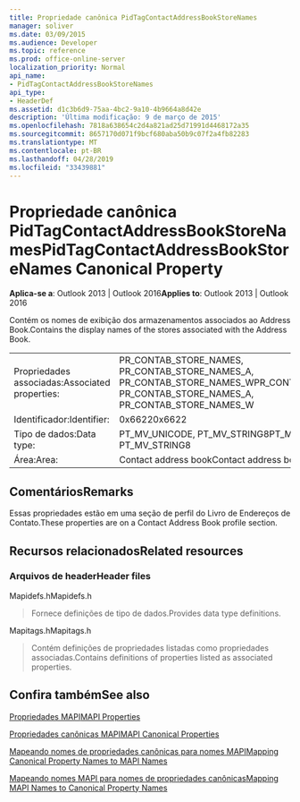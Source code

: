 ```yaml
---
title: Propriedade canônica PidTagContactAddressBookStoreNames
manager: soliver
ms.date: 03/09/2015
ms.audience: Developer
ms.topic: reference
ms.prod: office-online-server
localization_priority: Normal
api_name:
- PidTagContactAddressBookStoreNames
api_type:
- HeaderDef
ms.assetid: d1c3b6d9-75aa-4bc2-9a10-4b9664a8d42e
description: 'Última modificação: 9 de março de 2015'
ms.openlocfilehash: 7818a638654c2d4a821ad25d71991d4468172a35
ms.sourcegitcommit: 8657170d071f9bcf680aba50b9c07f2a4fb82283
ms.translationtype: MT
ms.contentlocale: pt-BR
ms.lasthandoff: 04/28/2019
ms.locfileid: "33439881"
---
```

# <a name="pidtagcontactaddressbookstorenames-canonical-property"></a><span data-ttu-id="4a1dc-103">Propriedade canônica PidTagContactAddressBookStoreNames</span><span class="sxs-lookup"><span data-stu-id="4a1dc-103">PidTagContactAddressBookStoreNames Canonical Property</span></span>

  
  
<span data-ttu-id="4a1dc-104">**Aplica-se a**: Outlook 2013 | Outlook 2016</span><span class="sxs-lookup"><span data-stu-id="4a1dc-104">**Applies to**: Outlook 2013 | Outlook 2016</span></span> 
  
<span data-ttu-id="4a1dc-105">Contém os nomes de exibição dos armazenamentos associados ao Address Book.</span><span class="sxs-lookup"><span data-stu-id="4a1dc-105">Contains the display names of the stores associated with the Address Book.</span></span>
  
|||
|:-----|:-----|
|<span data-ttu-id="4a1dc-106">Propriedades associadas:</span><span class="sxs-lookup"><span data-stu-id="4a1dc-106">Associated properties:</span></span>  <br/> |<span data-ttu-id="4a1dc-107">PR_CONTAB_STORE_NAMES, PR_CONTAB_STORE_NAMES_A, PR_CONTAB_STORE_NAMES_W</span><span class="sxs-lookup"><span data-stu-id="4a1dc-107">PR_CONTAB_STORE_NAMES, PR_CONTAB_STORE_NAMES_A, PR_CONTAB_STORE_NAMES_W</span></span>  <br/> |
|<span data-ttu-id="4a1dc-108">Identificador:</span><span class="sxs-lookup"><span data-stu-id="4a1dc-108">Identifier:</span></span>  <br/> |<span data-ttu-id="4a1dc-109">0x6622</span><span class="sxs-lookup"><span data-stu-id="4a1dc-109">0x6622</span></span>  <br/> |
|<span data-ttu-id="4a1dc-110">Tipo de dados:</span><span class="sxs-lookup"><span data-stu-id="4a1dc-110">Data type:</span></span>  <br/> |<span data-ttu-id="4a1dc-111">PT_MV_UNICODE, PT_MV_STRING8</span><span class="sxs-lookup"><span data-stu-id="4a1dc-111">PT_MV_UNICODE, PT_MV_STRING8</span></span>  <br/> |
|<span data-ttu-id="4a1dc-112">Área:</span><span class="sxs-lookup"><span data-stu-id="4a1dc-112">Area:</span></span>  <br/> |<span data-ttu-id="4a1dc-113">Contact address book</span><span class="sxs-lookup"><span data-stu-id="4a1dc-113">Contact address book</span></span>  <br/> |
   
## <a name="remarks"></a><span data-ttu-id="4a1dc-114">Comentários</span><span class="sxs-lookup"><span data-stu-id="4a1dc-114">Remarks</span></span>

<span data-ttu-id="4a1dc-115">Essas propriedades estão em uma seção de perfil do Livro de Endereços de Contato.</span><span class="sxs-lookup"><span data-stu-id="4a1dc-115">These properties are on a Contact Address Book profile section.</span></span>
  
## <a name="related-resources"></a><span data-ttu-id="4a1dc-116">Recursos relacionados</span><span class="sxs-lookup"><span data-stu-id="4a1dc-116">Related resources</span></span>

### <a name="header-files"></a><span data-ttu-id="4a1dc-117">Arquivos de header</span><span class="sxs-lookup"><span data-stu-id="4a1dc-117">Header files</span></span>

<span data-ttu-id="4a1dc-118">Mapidefs.h</span><span class="sxs-lookup"><span data-stu-id="4a1dc-118">Mapidefs.h</span></span>
  
> <span data-ttu-id="4a1dc-119">Fornece definições de tipo de dados.</span><span class="sxs-lookup"><span data-stu-id="4a1dc-119">Provides data type definitions.</span></span>
    
<span data-ttu-id="4a1dc-120">Mapitags.h</span><span class="sxs-lookup"><span data-stu-id="4a1dc-120">Mapitags.h</span></span>
  
> <span data-ttu-id="4a1dc-121">Contém definições de propriedades listadas como propriedades associadas.</span><span class="sxs-lookup"><span data-stu-id="4a1dc-121">Contains definitions of properties listed as associated properties.</span></span>
    
## <a name="see-also"></a><span data-ttu-id="4a1dc-122">Confira também</span><span class="sxs-lookup"><span data-stu-id="4a1dc-122">See also</span></span>



[<span data-ttu-id="4a1dc-123">Propriedades MAPI</span><span class="sxs-lookup"><span data-stu-id="4a1dc-123">MAPI Properties</span></span>](mapi-properties.md)
  
[<span data-ttu-id="4a1dc-124">Propriedades canônicas MAPI</span><span class="sxs-lookup"><span data-stu-id="4a1dc-124">MAPI Canonical Properties</span></span>](mapi-canonical-properties.md)
  
[<span data-ttu-id="4a1dc-125">Mapeando nomes de propriedades canônicas para nomes MAPI</span><span class="sxs-lookup"><span data-stu-id="4a1dc-125">Mapping Canonical Property Names to MAPI Names</span></span>](mapping-canonical-property-names-to-mapi-names.md)
  
[<span data-ttu-id="4a1dc-126">Mapeando nomes MAPI para nomes de propriedades canônicas</span><span class="sxs-lookup"><span data-stu-id="4a1dc-126">Mapping MAPI Names to Canonical Property Names</span></span>](mapping-mapi-names-to-canonical-property-names.md)

